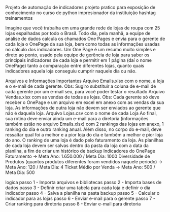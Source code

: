 Projeto de automação de indicadores
projeto pratico para exposição de conhecimento no curso de python impresionador da instituição hashtag treinamentos 

Imagine que você trabalha em uma grande rede de lojas de roupa com 25 lojas espalhadas por todo o Brasil.
Todo dia, pela manhã, a equipe de análise de dados calcula os chamados One Pages e envia para o gerente de cada loja o OnePage da sua loja, bem como todas as informações usadas no cálculo dos indicadores.
Um One Page é um resumo muito simples e direto ao ponto, usado pela equipe de gerência de loja para saber os principais indicadores de cada loja e permitir em 1 página (daí o nome OnePage) tanto a comparação entre diferentes lojas, quanto quais indicadores aquela loja conseguiu cumprir naquele dia ou não.

Arquivos e Informações Importantes
Arquivo Emails.xlsx com o nome, a loja e o e-mail de cada gerente. Obs: Sugiro substituir a coluna de e-mail de cada gerente por um e-mail seu, para você poder testar o resultado
Arquivo Vendas.xlsx com as vendas de todas as lojas. Obs: Cada gerente só deve receber o OnePage e um arquivo em excel em anexo com as vendas da sua loja. As informações de outra loja não devem ser enviados ao gerente que não é daquela loja.
Arquivo Lojas.csv com o nome de cada Loja
Ao final, sua rotina deve enviar ainda um e-mail para a diretoria (informações também estão no arquivo Emails.xlsx) com 2 rankings das lojas em anexo, 1 ranking do dia e outro ranking anual. Além disso, no corpo do e-mail, deve ressaltar qual foi a melhor e a pior loja do dia e também a melhor e pior loja do ano. O ranking de uma loja é dado pelo faturamento da loja.
As planilhas de cada loja devem ser salvas dentro da pasta da loja com a data da planilha, a fim de criar um histórico de backup
Indicadores do OnePage
Faturamento -> Meta Ano: 1.650.000 / Meta Dia: 1000
Diversidade de Produtos (quantos produtos diferentes foram vendidos naquele período) -> Meta Ano: 120 / Meta Dia: 4
Ticket Médio por Venda -> Meta Ano: 500 / Meta Dia: 500

logica
passo 1 - Importa arquivos e bibliotecas 
passo 2 - Importa bases de dados
passo 3 - Definir criar uma tabela para cada loja e definir o dia indicador 
passo 4 - Salva a planilha na pasta backup
passo 5 - Calcular o indicador para as lojas 
passo 6 - Enviar e-mail para o gerente 
passo 7 - Criar ranking para diretoria 
passo 8 - Enviar e-mail para diretoria 
